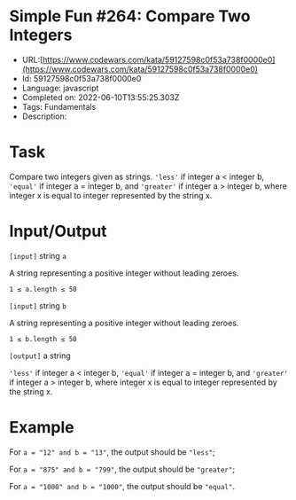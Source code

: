 # Simple Fun #264: Compare Two Integers

 - URL:[https://www.codewars.com/kata/59127598c0f53a738f0000e0](https://www.codewars.com/kata/59127598c0f53a738f0000e0)
 - Id: 59127598c0f53a738f0000e0
 - Language: javascript
 - Completed on: 2022-06-10T13:55:25.303Z
 - Tags: Fundamentals
 - Description:
# Task
Compare two integers given as strings. `'less'` if integer a < integer b, `'equal'` if integer a = integer b, and `'greater'` if integer a > integer b, where integer x is equal to integer represented by the string x.


# Input/Output

`[input]` string `a`

A string representing a positive integer without leading zeroes.

`1 ≤ a.length ≤ 50`

`[input]` string `b`

A string representing a positive integer without leading zeroes.

`1 ≤ b.length ≤ 50`

`[output]` a string

`'less'` if integer a < integer b, `'equal'` if integer a = integer b, and `'greater'` if integer a > integer b, where integer x is equal to integer represented by the string x.


# Example

For `a = "12" and b = "13"`, the output should be `"less"`;

For `a = "875" and b = "799"`, the output should be `"greater"`;

For `a = "1000" and b = "1000"`, the output should be `"equal"`.
